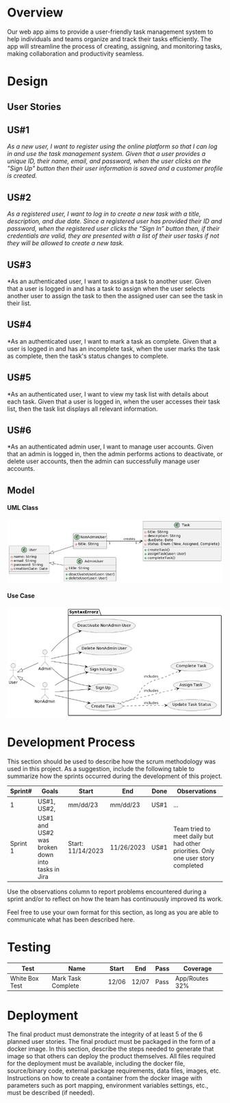 # Overview

Our web app aims to provide a user-friendly task management system to help individuals and teams organize and track their tasks efficiently.  The app will streamline the process of creating, assigning, and monitoring tasks, making collaboration and productivity seamless.  

# Design

## User Stories

## US#1

*As a new user, I want to register using the online platform so that I can log in and use the task management system. Given that a user provides a unique ID, their name, email, and password, when the user clicks on the "Sign Up" button then their user information is saved and a customer profile is created.*

## US#2

*As a registered user, I want to log in to create a new task with a title, description, and due date. Since a registered user has provided their ID and password, when the registered user clicks the “Sign In” button then, if their credentials are valid, they are presented with a list of their user tasks if not they will be allowed to create a new task.*

## US#3

*As an authenticated user, I want to assign a task to another user.  Given that a user is logged in and has a task to assign when the user selects another user to assign the task to then the assigned user can see the task in their list.  

## US#4

*As an authenticated user, I want to mark a task as complete.  Given that a user is logged in and has an incomplete task, when the user marks the task as complete, then the task's status changes to complete.  
 

## US#5

*As an authenticated user, I want to view my task list with details about each task.  Given that a user is logged in, when the user accesses their task list, then the task list displays all relevant information.  

## US#6

*As an authenticated admin user, I want to manage user accounts.  Given that an admin is logged in, then the admin performs actions to deactivate, or delete user accounts, then the admin can successfully manage user accounts.  

## Model 

#### UML Class

![UML Class](pics/UMLClass1.png)

#### Use Case

![UML Class](pics/UseCase.png)

# Development Process 

This section should be used to describe how the scrum methodology was used in this project. As a suggestion, include the following table to summarize how the sprints occurred during the development of this project.

|Sprint#|Goals|Start|End|Done|Observations|
|---|---|---|---|---|---|
|1|US#1, US#2,|mm/dd/23|mm/dd/23|US#1|...|
|Sprint 1|US#1 and US#2 was broken down into tasks in Jira|Start: 11/14/2023|11/26/2023|US#1|Team tried to meet daily but had other priorities.  Only one user story completed|

Use the observations column to report problems encountered during a sprint and/or to reflect on how the team has continuously improved its work.

Feel free to use your own format for this section, as long as you are able to communicate what has been described here.

# Testing 

| Test             | Name             | Start | End   | Pass  | Coverage      |
|------------------|------------------|-------|-------|-------|---------------|
| White Box Test   | Mark Task Complete | 12/06 | 12/07 | Pass  | App/Routes 32% |

# Deployment 

The final product must demonstrate the integrity of at least 5 of the 6 planned user stories. The final product must be packaged in the form of a docker image. In this section, describe the steps needed to generate that image so that others can deploy the product themselves. All files required for the deployment must be available, including the docker file, source/binary code, external package requirements, data files, images, etc. Instructions on how to create a container from the docker image with parameters such as port mapping, environment variables settings, etc., must be described (if needed). 
